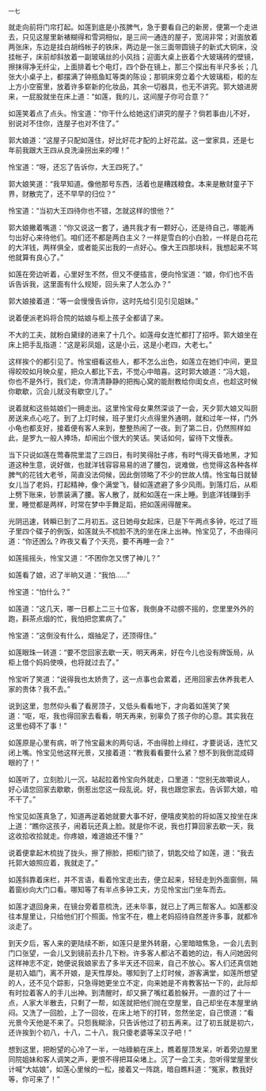     一七 

   就走向前将门帘打起。如莲到底是小孩脾气，急于要看自己的新房，便第一个走进去，只见这屋里新裱糊得和雪洞相似，是三间一通连的屋子，宽阔非常；对面放着两张床，东边是挂白胡绉帐子的铁床，两边是一张三面带圆镜子的新式大铜床，没挂帐子，床前却斜放着一副玻璃丝的小风挡；迎面大桌上嵌着个大玻璃砖的壁镜，擦抹得净无纤尘，上面排着七个电灯，四个卧在镜上，那三个探出有半尺多长；几张大小桌子上，都摆满了钟瓶鱼缸等类的陈设；那铜床旁立着个大玻璃柜，柜的左上方小空窑里，放着许多崭新的化妆品，其余一切器具，也无不讲究。郭大娘进房来，一屁股就坐在床上道：“如莲，我的儿，这间屋子你可合意？”

   如莲笑着点了点头。怜宝道：“你干什么给她这们讲究的屋子？倘若事由儿不好，别说对不住你，连屋子也对不住了。”

   郭大娘道：“这屋子只配如莲住，好比好花才配的上好花盆。这一堂家具，还是七年前我跟大王四从良洗澡拐出来的哩！”

   怜宝道：“呀，还忘了告诉你，大王四死了。”

   郭大娘笑道：“我早知道。像他那号东西，活着也是糟践粮食。本来是散财童子下界，财散完了，还不早早的归位？”

   怜宝道：“当初大王四待你也不错，怎就这样的恨他？”

   郭大娘撇着嘴道：“你又说这一套了，通共我才有一颗好心，还是待自己，哪能再匀出好心来待他们。咱们还不都是两白主义？一样是雪白的小白脸，一样是白花花的大洋钱，两样俱全，或者能买出我的一点好心。像大王四那块料，我想起来不骂他就算有良心了。”

   如莲在旁边听着，心里好生不然，但又不便插言，便向怜宝道：“娘，你们也不告诉告诉我，这里面有什么规矩，回头来了人怎么办？”

   郭大娘接着道：“等一会慢慢告诉你，这时先给引见引见姐妹。”

   说着便派老妈将合院的姑娘与柜上孩子全都请了来。

   不大的工夫，就粉白黛绿的进来了十几个。如莲母女连忙都打了招呼。郭大娘坐在床上把手乱指道：“这是彩凤姐，这是小云，这是小老四，大老七。”

   这样挨个的都引见了。怜宝细看这些人，都不怎么出色，如莲立在她们中间，更显得皎皎如月映众星，把众人都比下去，不觉心中暗喜。这时郭大娘道：“冯大姐，你也不是外行，我们走，你清清静静的把掏心窝的能耐教给你闺女点，也趁这时候你歇歇，沉会儿就没有歇空儿了。”

   说着就和这些姑娘们一拥走出。这里怜宝母女果然深谈了一会，天夕郭大娘又叫厨房送来点心吃了。到了上灯时候，班子里灯火点得里外通明，就和过年一样，门外小龟也都支好，接着便有客人来到，整整热闹了一夜。到了第二日，仍然照样如此，是罗九一般人捧场，却闹出个很大的笑话。笑话如何，留待下文慢表。

   当下只说如莲在莺春院里混了三四日，有时笑得肚子疼，有时气得天昏地黑，才知道这种生意，说好做，也就洋钱容容易易的进了腰包，说难做，也觉得这各种各样脾气的花钱大老爷，简直没法伺候，因此倒领略了不少的世故人情。怜宝每日就替女儿当了老妈，打起精神，像个满堂飞，替如莲遮避了多少风雨。到落灯后，从柜上劈下账来，钞票装满了腰。客人散了，就和如莲在一床上睡。到底洋钱赚到手里，睡觉都是两样，时常在梦中手舞足蹈，把如莲闹得醒来。

   光阴迅速，转瞬已到了二月初五。这日她母女起床，已是下午两点多钟，吃过了班子里四个碟子的例饭，如莲就头不梳脸不洗的坐在床上出神。怜宝见了，不由得问道：“你还困么？昨夜又看了个天亮，要不再睡一会？”

   如莲摇摇头，怜宝又道：“不困你怎又愣了神儿？”

   如莲看了娘，迟了半晌又道：“我怕……”

   怜宝道：“怕什么？”

   如莲道：“这几天，哪一日都上二三十位客，我倒身不动膀不摇的，您里里外外的跑，斟茶点烟的忙，我怕把您累病了。”

   怜宝道：“这倒没有什么，烟抽足了，还顶得住。”

   如莲眼珠一转道：“要不您回家去歇一天，明天再来，好在今儿也没有牌饭局，从柜上借个妈妈使唤，也将就过去了。”

   怜宝听了笑道：“说得我也太娇贵了，这一点事也会累着，还用回家去休养我老人家的贵体？我不去。”

   说到这里，忽然仰头看了看房顶子，又低头看看地下，才向着如莲笑了笑道：“呕，呕，我也得回家去看看，明天再来，别辜负了孩子你的心意。其实我在这里也碍不了事！”

   如莲原是心里有病，听了怜宝最末的两句话，不由得脸上绯红，才要说话，连忙又闭上嘴。怜宝见他这样光景，又接着道：“教我看看要什么紧？想不到我倒混成碍眼的了！”

   如莲听了，立刻脸儿一沉，站起拉着怜宝向外就走，口里道：“您别无故嚼说人，好心请您回家去歇歇，倒惹出您这一段乱说。好，我也跟您家去。告诉郭大娘，咱不干了。”

   怜宝见如莲真急了，知道再逆着她就要大事不好，便嘻皮笑脸的将如莲又按坐在床上道：“瞧你这孩子，闹着玩还真上脸。就是你不说，我也打算回家去歇一天，我这收拾收拾就走。你疼娘，难道娘还不懂？”

   说着便拿起木梳拢了拢头，擦了擦脸，把柜门锁了，钥匙交给了如莲，道：“我去托郭大娘照应着，我就走了。”

   如莲斜靠着床栏，并不言语，看着怜宝走出去，便立起来，轻轻走到外面窗侧，隔着窗纱向大门口看。哪知等了有半点多钟工夫，方见怜宝出门坐车而去。

   如莲才退回身来，在镜台旁着意梳洗，还未毕事，就已上了两三帮客人。如莲都没往本屋里让，只给他们打个照面。怜宝不在，檐上老妈招待自然差许多事，就都冷淡走了。

   到天夕后，客人来的更陆续不断，如莲只是里外转磨，心里暗暗焦急，一会儿去到门口张望，一会儿又到镜前去扑几下粉。许多客人都沾不着她的边，有人问她因何这样神志不定，她便说我娘家去了多半天还不回来，自己不放心。客人们还真信她是初入娼门，离不开娘，是天性厚处。哪知到了上灯时候，游客满堂，如莲所想望的人，还不见个踪影，只急得她更坐立不定，向来她是不肯教客拈一下的，此际却有时拉着客人的手儿出神。到清醒时，却又撅了嘴红着脸躲开。一直的过了十一点，人家大半散去，只剩了一帮，如莲就把他们抛在空屋里，自己却坐在本屋里纳闷。又洗了一回脸，上了一回妆，在床上地下的打转，忽然坐定，自己恨道：“看光景今天他是不来了。只怨我糊涂，只告诉他过了初五再来。过了初五就是初六，还许挨到个初八，十八，二十八，我只傻老婆等呆汉子吧！”

   想到这里，把盼望的心冷了一半，一咕碌躺在床上，瞧着屋顶发呆，听着旁边屋里同院姐妹和客人调笑之声，更恨不得把耳朵堵上。沉了一会工夫，忽听得堂屋里伙计喊“大姑娘”，如莲心里候的一松，接着又一阵跳，暗自瞧料道：“冤家，教我好等，你可来了！”

